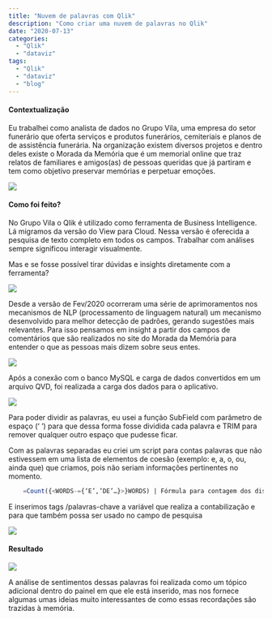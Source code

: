 ```yaml
---
title: "Nuvem de palavras com Qlik"
description: "Como criar uma nuvem de palavras no Qlik"
date: "2020-07-13"
categories:
  - "Qlik"
  - "dataviz"
tags:
  - "Qlik"
  - "dataviz"
  - "blog"
---
```

#### Contextualização 

Eu trabalhei como analista de dados no Grupo Vila, uma empresa do setor funerário que oferta serviços e produtos funerários, cemiteriais e planos de de assistência funerária. Na organização existem diversos projetos e dentro deles existe o Morada da Memória que é um memorial online que traz relatos de familiares e amigos(as) de pessoas queridas que já partiram e tem como objetivo preservar memórias e perpetuar emoções.


![](https://miro.medium.com/max/700/1*wEHOfAw9XC3ysz4lVacwag.png)

#### Como foi feito? 
No Grupo Vila o Qlik é utilizado como ferramenta de Business Intelligence. Lá migramos da versão do View para Cloud. Nessa versão é oferecida a pesquisa de texto completo em todos os campos. Trabalhar com análises sempre significou interagir visualmente.

Mas e se fosse possível tirar dúvidas e insights diretamente com a ferramenta?

![](https://miro.medium.com/max/355/1*TvtbVl4wk7oXurjsE1rmYQ.png)



Desde a versão de Fev/2020 ocorreram uma série de aprimoramentos nos mecanismos de NLP (processamento de linguagem natural) um mecanismo desenvolvido para melhor detecção de padrões, gerando sugestões mais relevantes. Para isso pensamos em insight a partir dos campos de comentários que são realizados no site do Morada da Memória para entender o que as pessoas mais dizem sobre seus entes.

![](https://miro.medium.com/max/700/1*eojhz0x-ZlJmypJx_1r-rw.png)


Após a conexão com o banco MySQL e carga de dados convertidos em um arquivo QVD, foi realizada a carga dos dados para o aplicativo.

![](https://miro.medium.com/max/490/1*REkstcGUF6miOOrczergSw.png)

Para poder dividir as palavras, eu usei a função SubField com parâmetro de espaço (‘ ’) para que dessa forma fosse dividida cada palavra e TRIM para remover qualquer outro espaço que pudesse ficar.

Com as palavras separadas eu criei um script para contas palavras que não estivessem em uma lista de elementos de coesão (exemplo: e, a, o, ou, ainda que) que criamos, pois não seriam informações pertinentes no momento.
```sql
    =Count({<WORDS-={‘E’,’DE’…}>}WORDS) | Fórmula para contagem dos distintos
```

E inserimos tags /palavras-chave a variável que realiza a contabilização e para que também possa ser usado no campo de pesquisa

![](https://miro.medium.com/max/579/1*atSPDH3zOGeMUPGiRU6uqw.png)

#### Resultado 
![](https://miro.medium.com/max/674/1*PMJZwpcV33OJSoZWeqvcpg.png)

A análise de sentimentos dessas palavras foi realizada como um tópico adicional dentro do painel em que ele está inserido, mas nos fornece algumas umas ideias muito interessantes de como essas recordações são trazidas à memória.


